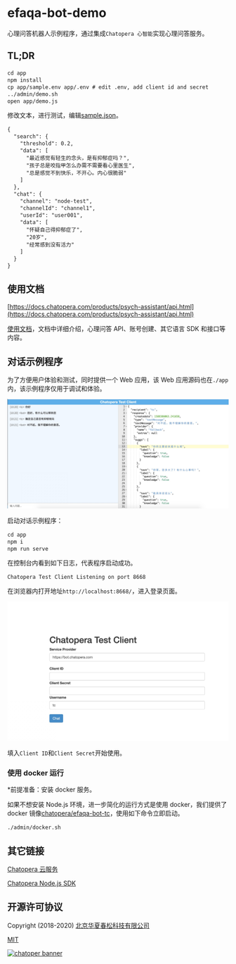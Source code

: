 # efaqa-bot-demo

心理问答机器人示例程序，通过集成`Chatopera 心智能`实现心理问答服务。

## TL;DR

```
cd app
npm install
cp app/sample.env app/.env # edit .env, add client id and secret
../admin/demo.sh
open app/demo.js
```

修改文本，进行测试，编辑[sample.json](./assets/sample.json)。

```
{
  "search": {
    "threshold": 0.2,
    "data": [
      "最近感觉有轻生的念头，是有抑郁症吗？",
      "孩子总是咬指甲怎么办需不需要看心里医生",
      "总是感觉不到快乐，不开心。内心很脆弱"
    ]
  },
  "chat": {
    "channel": "node-test",
    "channelId": "channel1",
    "userId": "user001",
    "data": [
      "怀疑自己得抑郁症了",
      "20岁",
      "经常感到没有活力"
    ]
  }
}

```

## 使用文档

[https://docs.chatopera.com/products/psych-assistant/api.html](https://docs.chatopera.com/products/psych-assistant/api.html)

[使用文档](https://docs.chatopera.com/products/psych-assistant/api.html)，文档中详细介绍，心理问答 API、账号创建、其它语言 SDK 和接口等内容。

## 对话示例程序

为了方便用户体验和测试，同时提供一个 Web 应用，该 Web 应用源码也在`./app`内，该示例程序仅用于调试和体验。

![](./assets/1.jpg)

启动对话示例程序：

```
cd app
npm i
npm run serve
```

在控制台内看到如下日志，代表程序启动成功。

```
Chatopera Test Client Listening on port 8668
```

在浏览器内打开地址`http://localhost:8668/`，进入登录页面。

![](./assets/2.jpg)

填入`Client ID`和`Client Secret`开始使用。

### 使用 docker 运行

\*前提准备：安装 docker 服务。

如果不想安装 Node.js 环境，进一步简化的运行方式是使用 docker，我们提供了 docker 镜像[chatopera/efaqa-bot-tc](https://hub.docker.com/r/chatopera/efaqa-bot-tc/)，使用如下命令立即启动。

```
./admin/docker.sh
```

## 其它链接

[Chatopera 云服务](https://bot.chatopera.com)

[Chatopera Node.js SDK](https://www.npmjs.com/package/@chatopera/sdk)

## 开源许可协议

Copyright (2018-2020) <a href="https://www.chatopera.com/" target="_blank">北京华夏春松科技有限公司</a>

[MIT](https://github.com/chatopera/efaqa-bot-demo/blob/master/LICENSE)

[![chatoper banner][co-banner-image]][co-url]

[co-banner-image]: https://user-images.githubusercontent.com/3538629/42383104-da925942-8168-11e8-8195-868d5fcec170.png
[co-url]: https://www.chatopera.com
